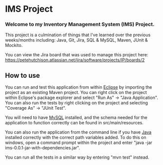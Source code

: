 
<h1>IMS Project</h1>

<h3>Welcome to my Inventory Management System (IMS) Project.</h3>
This project is a culmination of things that I've learned over the previous weeks/months including: Java, Git, Jira, SQL & MySQL, Maven, JUnit & Mockito.

You can view the Jira board that was used to manage this project here: https://petehutchison.atlassian.net/jira/software/projects/IP/boards/2

## How to use

You can run and test this application from within [Eclipse](https://www.eclipse.org/downloads/packages/) by importing the project as an existing Maven project. You can right click on the project within Eclipse's package explorer and select "Run As" -> "Java Application". You can also run the tests by right clicking on the project and selecting "Coverage As" -> "JUnit Test".

You will need to have [MySQL](https://www.mysql.com/downloads/) installed, and the schema needed for the application to function correctly can be found in src/main/resources.

You can also run the application from the command line if you have [Java](https://www.oracle.com/java/technologies/downloads/) installed correctly with the correct path variables added. To do this on windows, open a command prompt within the project and enter "java -jar ims-0.0.1-jar-with-dependencies.jar".

You can run all the tests in a similar way by entering "mvn test" instead.
